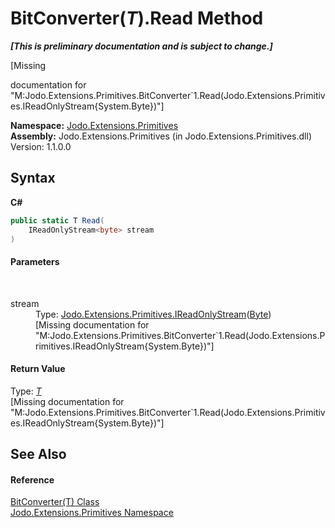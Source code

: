 # BitConverter(*T*).Read Method 
 _**\[This is preliminary documentation and is subject to change.\]**_

\[Missing <summary> documentation for "M:Jodo.Extensions.Primitives.BitConverter`1.Read(Jodo.Extensions.Primitives.IReadOnlyStream{System.Byte})"\]

**Namespace:**&nbsp;<a href="N_Jodo_Extensions_Primitives">Jodo.Extensions.Primitives</a><br />**Assembly:**&nbsp;Jodo.Extensions.Primitives (in Jodo.Extensions.Primitives.dll) Version: 1.1.0.0

## Syntax

**C#**<br />
``` C#
public static T Read(
	IReadOnlyStream<byte> stream
)
```


#### Parameters
&nbsp;<dl><dt>stream</dt><dd>Type: <a href="T_Jodo_Extensions_Primitives_IReadOnlyStream_1">Jodo.Extensions.Primitives.IReadOnlyStream</a>(<a href="https://docs.microsoft.com/dotnet/api/system.byte" target="_blank" rel="noopener noreferrer">Byte</a>)<br />\[Missing <param name="stream"/> documentation for "M:Jodo.Extensions.Primitives.BitConverter`1.Read(Jodo.Extensions.Primitives.IReadOnlyStream{System.Byte})"\]</dd></dl>

#### Return Value
Type: <a href="T_Jodo_Extensions_Primitives_BitConverter_1">*T*</a><br />\[Missing <returns> documentation for "M:Jodo.Extensions.Primitives.BitConverter`1.Read(Jodo.Extensions.Primitives.IReadOnlyStream{System.Byte})"\]

## See Also


#### Reference
<a href="T_Jodo_Extensions_Primitives_BitConverter_1">BitConverter(T) Class</a><br /><a href="N_Jodo_Extensions_Primitives">Jodo.Extensions.Primitives Namespace</a><br />